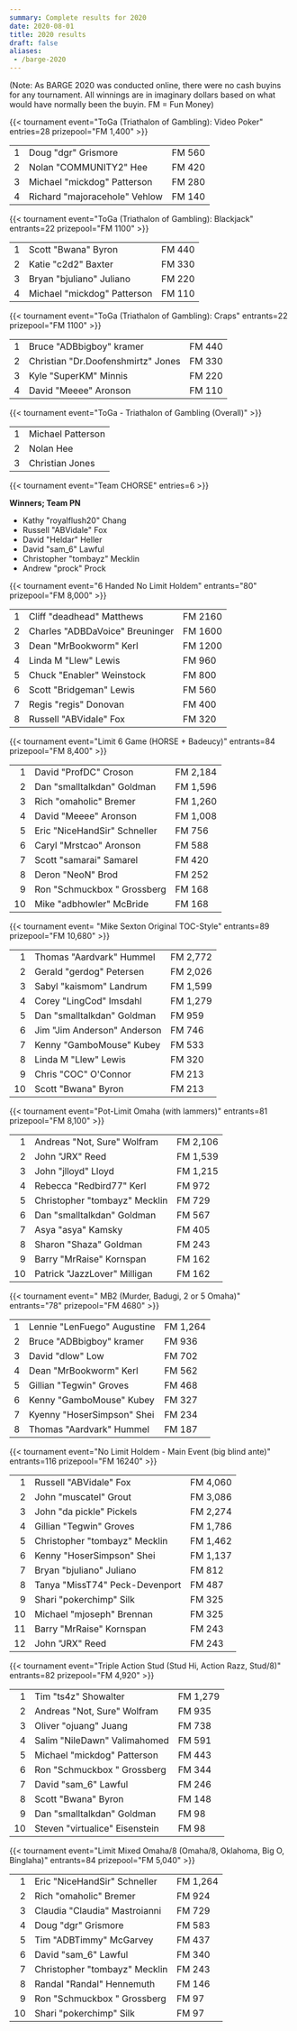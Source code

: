 ```yaml
---
summary: Complete results for 2020
date: 2020-08-01
title: 2020 results
draft: false
aliases:
 - /barge-2020
---
```


(Note: As BARGE 2020 was conducted online, there were no cash buyins for any tournament.  All winnings are in imaginary dollars based on what would have normally been the buyin.  FM = Fun Money)
                 
{{< tournament 
    event="ToGa (Triathalon of Gambling): Video Poker"
    entries=28
    prizepool="FM 1,400" >}}
    
|   |                                         |        |
|--:|-----------------------------------------|--------|
| 1 | Doug &quot;dgr&quot; Grismore           | FM 560 |
| 2 | Nolan &quot;COMMUNITY2&quot; Hee        | FM 420 |
| 3 | Michael &quot;mickdog&quot; Patterson   | FM 280 |
| 4 | Richard &quot;majoracehole&quot; Vehlow | FM 140 |

{{< tournament
    event="ToGa (Triathalon of Gambling): Blackjack"
    entrants=22
    prizepool="FM 1100" >}}

|   |                                       |        |
|--:|---------------------------------------|--------|
| 1 | Scott &quot;Bwana&quot; Byron         | FM 440 |
| 2 | Katie &quot;c2d2&quot; Baxter         | FM 330 |
| 3 | Bryan &quot;bjuliano&quot; Juliano    | FM 220 |
| 4 | Michael &quot;mickdog&quot; Patterson | FM 110 |

{{< tournament
    event="ToGa (Triathalon of Gambling): Craps"
    entrants=22
    prizepool="FM 1100" >}}

|   |                                              |        |
|--:|----------------------------------------------|--------|
| 1 | Bruce &quot;ADBbigboy&quot; kramer           | FM 440 |
| 2 | Christian &quot;Dr.Doofenshmirtz&quot; Jones | FM 330 |
| 3 | Kyle &quot;SuperKM&quot; Minnis              | FM 220 |
| 4 | David &quot;Meeee&quot; Aronson              | FM 110 |

{{< tournament event="ToGa - Triathalon of Gambling (Overall)" >}}

|   |                   |
|--:|-------------------|
| 1 | Michael Patterson |
| 2 | Nolan Hee         |
| 3 | Christian Jones   |

{{< tournament
    event="Team CHORSE" 
    entries=6 >}}
    
**Winners; Team PN**

* Kathy &quot;royalflush20&quot; Chang
* Russell &quot;ABVidale&quot; Fox 
* David &quot;Heldar&quot; Heller
* David &quot;sam_6&quot; Lawful
* Christopher &quot;tombayz&quot; Mecklin
* Andrew &quot;prock&quot; Prock

{{< tournament
    event="6 Handed No Limit Holdem"
    entrants="80"
    prizepool="FM 8,000" >}}
 
|   |                                           |         |
|--:|-------------------------------------------|---------|
| 1 | Cliff &quot;deadhead&quot; Matthews       | FM 2160 |
| 2 | Charles &quot;ADBDaVoice&quot; Breuninger | FM 1600 |
| 3 | Dean &quot;MrBookworm&quot; Kerl          | FM 1200 |
| 4 | Linda M &quot;Llew&quot; Lewis            | FM 960  |
| 5 | Chuck &quot;Enabler&quot; Weinstock       | FM 800  |
| 6 | Scott &quot;Bridgeman&quot; Lewis         | FM 560  |
| 7 | Regis &quot;regis&quot; Donovan           | FM 400  |
| 8 | Russell &quot;ABVidale&quot; Fox          | FM 320  |

{{< tournament
    event="Limit 6 Game (HORSE + Badeucy)"
    entrants=84
    prizepool="FM 8,400" >}}

|    |                                        |          |
|---:|----------------------------------------|----------|
|  1 | David &quot;ProfDC&quot; Croson        | FM 2,184 |
|  2 | Dan &quot;smalltalkdan&quot; Goldman   | FM 1,596 |
|  3 | Rich &quot;omaholic&quot; Bremer       | FM 1,260 |
|  4 | David &quot;Meeee&quot; Aronson        | FM 1,008 |
|  5 | Eric &quot;NiceHandSir&quot; Schneller | FM 756   |
|  6 | Caryl &quot;Mrstcao&quot; Aronson      | FM 588   |
|  7 | Scott &quot;samarai&quot; Samarel      | FM 420   |
|  8 | Deron &quot;NeoN&quot; Brod            | FM 252   |
|  9 | Ron &quot;Schmuckbox &quot; Grossberg  | FM 168   |
| 10 | Mike &quot;adbhowler&quot; McBride     | FM 168   |

{{< tournament
   event= "Mike Sexton Original TOC-Style"
   entrants=89
   prizepool="FM 10,680" >}}

|    |                                       |          |
|---:|---------------------------------------|----------|
|  1 | Thomas &quot;Aardvark&quot; Hummel    | FM 2,772 |
|  2 | Gerald &quot;gerdog&quot; Petersen    | FM 2,026 |
|  3 | Sabyl &quot;kaismom&quot; Landrum     | FM 1,599 |
|  4 | Corey &quot;LingCod&quot; Imsdahl     | FM 1,279 |
|  5 | Dan &quot;smalltalkdan&quot; Goldman  | FM 959   |
|  6 | Jim &quot;Jim Anderson&quot; Anderson | FM 746   |
|  7 | Kenny &quot;GamboMouse&quot; Kubey    | FM 533   |
|  8 | Linda M &quot;Llew&quot; Lewis        | FM 320   |
|  9 | Chris &quot;COC&quot; O'Connor        | FM 213   |
| 10 | Scott &quot;Bwana&quot; Byron         | FM 213   |

{{< tournament
    event="Pot-Limit Omaha (with lammers)"
    entrants=81
    prizepool="FM 8,100" >}}

|    |                                         |          |
|---:|-----------------------------------------|----------|
|  1 | Andreas &quot;Not, Sure&quot; Wolfram   | FM 2,106 |
|  2 | John &quot;JRX&quot; Reed               | FM 1,539 |
|  3 | John &quot;jlloyd&quot; Lloyd           | FM 1,215 |
|  4 | Rebecca &quot;Redbird77&quot; Kerl      | FM 972   |
|  5 | Christopher &quot;tombayz&quot; Mecklin | FM 729   |
|  6 | Dan &quot;smalltalkdan&quot; Goldman    | FM 567   |
|  7 | Asya &quot;asya&quot; Kamsky            | FM 405   |
|  8 | Sharon &quot;Shaza&quot; Goldman        | FM 243   |
|  9 | Barry &quot;MrRaise&quot; Kornspan      | FM 162   |
| 10 | Patrick &quot;JazzLover&quot; Milligan  | FM 162   |

{{< tournament
    event=" MB2 (Murder, Badugi, 2 or 5 Omaha)"
    entrants="78"
    prizepool="FM 4680" >}}

|   |                                       |          |
|--:|---------------------------------------|----------|
| 1 | Lennie &quot;LenFuego&quot; Augustine | FM 1,264 |
| 2 | Bruce &quot;ADBbigboy&quot; kramer    | FM 936   |
| 3 | David &quot;dlow&quot; Low            | FM 702   |
| 4 | Dean &quot;MrBookworm&quot; Kerl      | FM 562   |
| 5 | Gillian &quot;Tegwin&quot; Groves     | FM 468   |
| 6 | Kenny &quot;GamboMouse&quot; Kubey    | FM 327   |
| 7 | Kyenny &quot;HoserSimpson&quot; Shei  | FM 234   |
| 8 | Thomas &quot;Aardvark&quot; Hummel    | FM 187   |

{{< tournament
    event="No Limit Holdem - Main Event (big blind ante)"
    entrants=116
    prizepool="FM 16240" >}}

|    |                                          |          |
|---:|------------------------------------------|----------|
|  1 | Russell &quot;ABVidale&quot; Fox         | FM 4,060 |
|  2 | John &quot;muscatel&quot; Grout          | FM 3,086 |
|  3 | John &quot;da pickle&quot; Pickels       | FM 2,274 |
|  4 | Gillian &quot;Tegwin&quot; Groves        | FM 1,786 |
|  5 | Christopher &quot;tombayz&quot; Mecklin  | FM 1,462 |
|  6 | Kenny &quot;HoserSimpson&quot; Shei      | FM 1,137 |
|  7 | Bryan &quot;bjuliano&quot; Juliano       | FM 812   |
|  8 | Tanya &quot;MissT74&quot; Peck-Devenport | FM 487   |
|  9 | Shari &quot;pokerchimp&quot; Silk        | FM 325   |
| 10 | Michael &quot;mjoseph&quot; Brennan      | FM 325   |
| 11 | Barry &quot;MrRaise&quot; Kornspan       | FM 243   |
| 12 | John &quot;JRX&quot; Reed                | FM 243   |

{{< tournament
    event="Triple Action Stud (Stud Hi, Action Razz, Stud/8)"
    entrants=82
    prizepool="FM 4,920" >}}

|    |                                          |          |
|---:|------------------------------------------|----------|
|  1 | Tim &quot;ts4z&quot; Showalter           | FM 1,279 |
|  2 | Andreas &quot;Not, Sure&quot; Wolfram    | FM 935   |
|  3 | Oliver &quot;ojuang&quot; Juang          | FM 738   |
|  4 | Salim &quot;NileDawn&quot; Valimahomed   | FM 591   |
|  5 | Michael &quot;mickdog&quot; Patterson    | FM 443   |
|  6 | Ron &quot;Schmuckbox &quot; Grossberg    | FM 344   |
|  7 | David &quot;sam\_6&quot; Lawful          | FM 246   |
|  8 | Scott &quot;Bwana&quot; Byron            | FM 148   |
|  9 | Dan &quot;smalltalkdan&quot; Goldman     | FM 98    |
| 10 | Steven &quot;virtualice&quot; Eisenstein | FM 98    |

{{< tournament
    event="Limit Mixed Omaha/8 (Omaha/8, Oklahoma, Big O, Binglaha)"
    entrants=84 
    prizepool="FM 5,040" >}}

|    |                                         |          |
|---:|-----------------------------------------|----------|
|  1 | Eric &quot;NiceHandSir&quot; Schneller  | FM 1,264 |
|  2 | Rich &quot;omaholic&quot; Bremer        | FM 924   |
|  3 | Claudia &quot;Claudia&quot; Mastroianni | FM 729   |
|  4 | Doug &quot;dgr&quot; Grismore           | FM 583   |
|  5 | Tim &quot;ADBTimmy&quot; McGarvey       | FM 437   |
|  6 | David &quot;sam_6&quot; Lawful          | FM 340   |
|  7 | Christopher &quot;tombayz&quot; Mecklin | FM 243   |
|  8 | Randal &quot;Randal&quot; Hennemuth     | FM 146   |
|  9 | Ron &quot;Schmuckbox &quot; Grossberg   | FM 97    |
| 10 | Shari &quot;pokerchimp&quot; Silk       | FM 97    |
